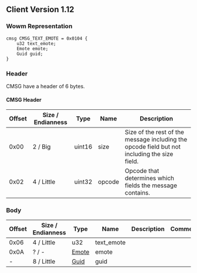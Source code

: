 ## Client Version 1.12

### Wowm Representation
```rust,ignore
cmsg CMSG_TEXT_EMOTE = 0x0104 {
    u32 text_emote;
    Emote emote;
    Guid guid;
}
```
### Header
CMSG have a header of 6 bytes.

#### CMSG Header
| Offset | Size / Endianness | Type   | Name   | Description |
| ------ | ----------------- | ------ | ------ | ----------- |
| 0x00   | 2 / Big           | uint16 | size   | Size of the rest of the message including the opcode field but not including the size field.|
| 0x02   | 4 / Little        | uint32 | opcode | Opcode that determines which fields the message contains.|

### Body

| Offset | Size / Endianness | Type | Name | Description | Comment |
| ------ | ----------------- | ---- | ---- | ----------- | ------- |
| 0x06 | 4 / Little | u32 | text_emote |  |  |
| 0x0A | ? / - | [Emote](emote.md) | emote |  |  |
| - | 8 / Little | [Guid](../spec/packed-guid.md) | guid |  |  |

